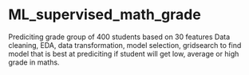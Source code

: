# ML_supervised_math_grade
Prediciting grade group of 400 students based on 30 features
Data cleaning, EDA, data transformation, model selection, gridsearch to find model that is best at prediciting if student will get low, average or high grade in maths.
